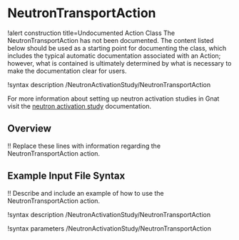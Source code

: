 # NeutronTransportAction

!alert construction title=Undocumented Action Class
The NeutronTransportAction has not been documented. The content listed below should be used as a starting point for
documenting the class, which includes the typical automatic documentation associated with an Action;
however, what is contained is ultimately determined by what is necessary to make the documentation
clear for users.

!syntax description /NeutronActivationStudy/NeutronTransportAction

For more information about setting up neutron activation studies in Gnat visit the
[neutron activation study](syntax/NeutronActivationStudy/index.md) documentation.

## Overview

!! Replace these lines with information regarding the NeutronTransportAction action.

## Example Input File Syntax

!! Describe and include an example of how to use the NeutronTransportAction action.

!syntax description /NeutronActivationStudy/NeutronTransportAction

!syntax parameters /NeutronActivationStudy/NeutronTransportAction
